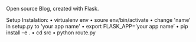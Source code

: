 Open source Blog, created with Flask.

Setup Instalation:
    •	virtualenv env
    •	soure env/bin/activate
    •   change 'name' in setup.py to 'your app name'
    •	export FLASK_APP=’your app name’
    •	pip install –e .
    •	cd src
    •	python route.py

